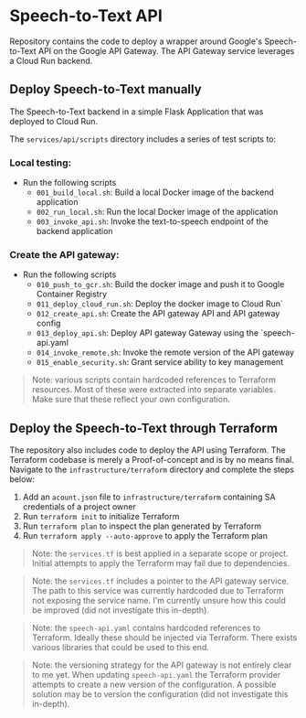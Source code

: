 # Speech-to-Text API

Repository contains the code to deploy a wrapper around Google's Speech-to-Text API on the Google API Gateway. The API Gateway
service leverages a Cloud Run backend.

## Deploy Speech-to-Text manually

The Speech-to-Text backend in a simple Flask Application that was deployed to Cloud Run. 

The `services/api/scripts` directory includes a series of test scripts to:

### Local testing:

- Run the following scripts
    - `001_build_local.sh`: Build a local Docker image of the backend application
    - `002_run_local.sh`: Run the local Docker image of the application
    - `003_invoke_api.sh`: Invoke the text-to-speech endpoint of the backend application
    
### Create the API gateway:

- Run the following scripts
    - `010_push_to_gcr.sh`: Build the docker image and push it to Google Container Registry
    - `011_deploy_cloud_run.sh`: Deploy the docker image to Cloud Run`
    - `012_create_api.sh`: Create the API gateway API and API gateway config
    - `013_deploy_api.sh`: Deploy API gateway Gateway using the `speech-api.yaml
    - `014_invoke_remote.sh`: Invoke the remote version of the API gateway
    - `015_enable_security.sh`: Grant service ability to key management
    
> Note: various scripts contain hardcoded references to Terraform resources. Most of these
> were extracted into separate variables. Make sure that these reflect your own configuration.  
    
## Deploy the Speech-to-Text through Terraform

The repository also includes code to deploy the API using Terraform. The Terraform codebase
is merely a Proof-of-concept and is by no means final. Navigate to the `infrastructure/terraform` directory and complete the steps below:

1. Add an `acount.json` file to `infrastructure/terraform` containing SA credentials of a project owner
1. Run `terraform init` to initialize Terraform
1. Run `terraform plan` to inspect the plan generated by Terraform
1. Run `terraform apply --auto-approve` to apply the Terraform plan

> Note: the `services.tf` is best applied in a separate scope or project. Initial attempts
> to apply the Terraform may fail due to dependencies.

> Note: the `services.tf` includes a pointer to the API gateway service. The path to this service
> was currently hardcoded due to Terraform not exposing the service name. I'm currently unsure how
> this could be improved (did not investigate this in-depth).

> Note: the `speech-api.yaml` contains hardcoded references to Terraform. Ideally these should
> be injected via Terraform. There exists various libraries that could be used to this end.

> Note: the versioning strategy for the API gateway is not entirely clear to me yet. When updating `speech-api.yaml` the
> Terraform provider attempts to create a new version of the configuration. A possible solution may be 
> to version the configuration (did not investigate this in-depth).
 
 